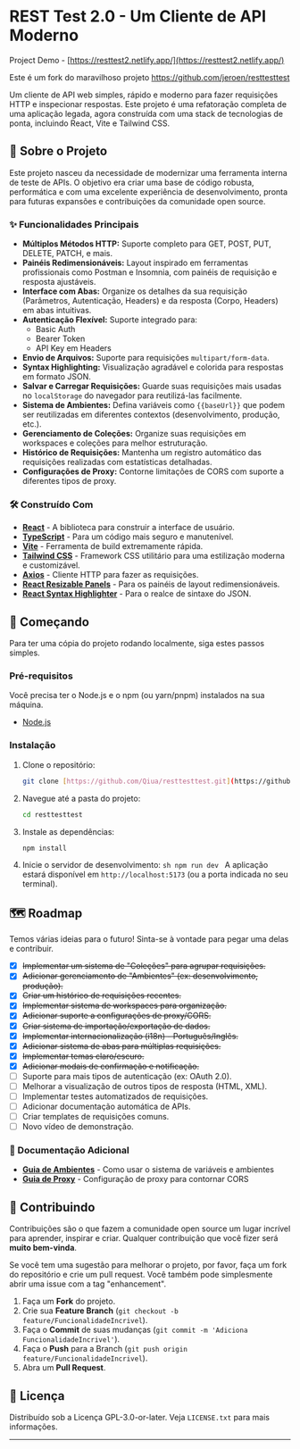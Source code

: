 # REST Test 2.0 - Um Cliente de API Moderno

Project Demo - [https://resttest2.netlify.app/](https://resttest2.netlify.app/)

Este é um fork do maravilhoso projeto https://github.com/jeroen/resttesttest

Um cliente de API web simples, rápido e moderno para fazer requisições HTTP e inspecionar respostas. Este projeto é uma refatoração completa de uma aplicação legada, agora construída com uma stack de tecnologias de ponta, incluindo React, Vite e Tailwind CSS.

## 🚀 Sobre o Projeto

Este projeto nasceu da necessidade de modernizar uma ferramenta interna de teste de APIs. O objetivo era criar uma base de código robusta, performática e com uma excelente experiência de desenvolvimento, pronta para futuras expansões e contribuições da comunidade open source.

### ✨ Funcionalidades Principais

- **Múltiplos Métodos HTTP:** Suporte completo para GET, POST, PUT, DELETE, PATCH, e mais.
- **Painéis Redimensionáveis:** Layout inspirado em ferramentas profissionais como Postman e Insomnia, com painéis de requisição e resposta ajustáveis.
- **Interface com Abas:** Organize os detalhes da sua requisição (Parâmetros, Autenticação, Headers) e da resposta (Corpo, Headers) em abas intuitivas.
- **Autenticação Flexível:** Suporte integrado para:
  - Basic Auth
  - Bearer Token
  - API Key em Headers
- **Envio de Arquivos:** Suporte para requisições `multipart/form-data`.
- **Syntax Highlighting:** Visualização agradável e colorida para respostas em formato JSON.
- **Salvar e Carregar Requisições:** Guarde suas requisições mais usadas no `localStorage` do navegador para reutilizá-las facilmente.
- **Sistema de Ambientes:** Defina variáveis como `{{baseUrl}}` que podem ser reutilizadas em diferentes contextos (desenvolvimento, produção, etc.).
- **Gerenciamento de Coleções:** Organize suas requisições em workspaces e coleções para melhor estruturação.
- **Histórico de Requisições:** Mantenha um registro automático das requisições realizadas com estatísticas detalhadas.
- **Configurações de Proxy:** Contorne limitações de CORS com suporte a diferentes tipos de proxy.

### 🛠️ Construído Com

- **[React](https://reactjs.org/)** - A biblioteca para construir a interface de usuário.
- **[TypeScript](https://www.typescriptlang.org/)** - Para um código mais seguro e manutenível.
- **[Vite](https://vitejs.dev/)** - Ferramenta de build extremamente rápida.
- **[Tailwind CSS](https://tailwindcss.com/)** - Framework CSS utilitário para uma estilização moderna e customizável.
- **[Axios](https://axios-http.com/)** - Cliente HTTP para fazer as requisições.
- **[React Resizable Panels](https://react-resizable-panels.com/)** - Para os painéis de layout redimensionáveis.
- **[React Syntax Highlighter](https://github.com/react-syntax-highlighter/react-syntax-highlighter)** - Para o realce de sintaxe do JSON.

## 🏁 Começando

Para ter uma cópia do projeto rodando localmente, siga estes passos simples.

### Pré-requisitos

Você precisa ter o Node.js e o npm (ou yarn/pnpm) instalados na sua máquina.

- [Node.js](https://nodejs.org/)

### Instalação

1.  Clone o repositório:
    ```sh
    git clone [https://github.com/Qiua/resttesttest.git](https://github.com/Qiua/resttesttest.git)
    ```
2.  Navegue até a pasta do projeto:
    ```sh
    cd resttesttest
    ```
3.  Instale as dependências:
    ```sh
    npm install
    ```
4.  Inicie o servidor de desenvolvimento:
    `sh
npm run dev
`
    A aplicação estará disponível em `http://localhost:5173` (ou a porta indicada no seu terminal).

## 🗺️ Roadmap

Temos várias ideias para o futuro! Sinta-se à vontade para pegar uma delas e contribuir.

- [x] ~~Implementar um sistema de "Coleções" para agrupar requisições.~~
- [x] ~~Adicionar gerenciamento de "Ambientes" (ex: desenvolvimento, produção).~~
- [x] ~~Criar um histórico de requisições recentes.~~
- [x] ~~Implementar sistema de workspaces para organização.~~
- [x] ~~Adicionar suporte a configurações de proxy/CORS.~~
- [x] ~~Criar sistema de importação/exportação de dados.~~
- [x] ~~Implementar internacionalização (i18n) - Português/Inglês.~~
- [x] ~~Adicionar sistema de abas para múltiplas requisições.~~
- [x] ~~Implementar temas claro/escuro.~~
- [x] ~~Adicionar modais de confirmação e notificação.~~
- [ ] Suporte para mais tipos de autenticação (ex: OAuth 2.0).
- [ ] Melhorar a visualização de outros tipos de resposta (HTML, XML).
- [ ] Implementar testes automatizados de requisições.
- [ ] Adicionar documentação automática de APIs.
- [ ] Criar templates de requisições comuns.
- [ ] Novo vídeo de demonstração.

### 📖 Documentação Adicional

- [**Guia de Ambientes**](docs/ENVIRONMENTS.pt-BR.md) - Como usar o sistema de variáveis e ambientes
- [**Guia de Proxy**](docs/CORS-PROXY-GUIDE.pt-BR.md) - Configuração de proxy para contornar CORS

## 🤝 Contribuindo

Contribuições são o que fazem a comunidade open source um lugar incrível para aprender, inspirar e criar. Qualquer contribuição que você fizer será **muito bem-vinda**.

Se você tem uma sugestão para melhorar o projeto, por favor, faça um fork do repositório e crie um pull request. Você também pode simplesmente abrir uma issue com a tag "enhancement".

1.  Faça um **Fork** do projeto.
2.  Crie sua **Feature Branch** (`git checkout -b feature/FuncionalidadeIncrivel`).
3.  Faça o **Commit** de suas mudanças (`git commit -m 'Adiciona FuncionalidadeIncrivel'`).
4.  Faça o **Push** para a Branch (`git push origin feature/FuncionalidadeIncrivel`).
5.  Abra um **Pull Request**.

## 📄 Licença

Distribuído sob a Licença GPL-3.0-or-later. Veja `LICENSE.txt` para mais informações.

---
